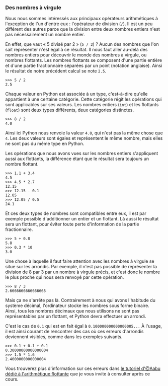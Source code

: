 ### Des nombres à virgule

Nous nous sommes intéressés aux principaux opérateurs arithmétiques à l'exception de l'un d'entre eux : l'opérateur de division (`/`).
Il est un peu différent des autres parce que la division entre deux nombres entiers n'est pas nécessairement un nombre entier.

En effet, que vaut « 5 divisé par 2 » (`5 / 2`) ? Aucun des nombres que l'on sait représenter n'est égal à ce résultat.
Il nous faut aller au-delà des nombres entiers pour découvrir le monde des nombres à virgule, ou nombres flottants.
Les nombres flottants se composent d'une partie entière et d'une partie fractionnaire séparées par un point (notation anglaise).
Ainsi le résultat de notre précédent calcul se note `2.5`.

```pycon
>>> 5 / 2
2.5
```

Chaque valeur en Python est associée à un type, c'est-à-dire qu'elle appartient à une certaine catégorie.
Cette catégorie régit les opérations qui sont applicables sur ses valeurs.
Les nombres entiers (`int`) et les flottants (`float`) sont deux types différents, deux catégories distinctes.

```pycon
>>> 8 / 2
4.0
```

Ainsi ici Python nous renvoie la valeur `4.0`, qui n'est pas la même chose que `4`.
Les deux valeurs sont égales et représentent le même nombre, mais elles ne sont pas du même type en Python.

Les opérations que nous avons vues sur les nombres entiers s'appliquent aussi aux flottants, la différence étant que le résultat sera toujours un nombre flottant.

```pycon
>>> 1.1 + 3.4
4.5
>>> 4.5 * 2.7
12.15
>>> 12.15 - 0.1
12.05
>>> 12.05 / 0.5
24.1
```

Et ces deux types de nombres sont compatibles entre eux, il est par exemple possible d'additionner un entier et un flottant.
Là aussi le résultat sera un flottant, pour éviter toute perte d'information de la partie fractionnaire.

```pycon
>>> 5 + 0.8
5.8
>>> 0.3 * 10
3.0
```

Une chose à laquelle il faut faire attention avec les nombres à virgule se situe sur les arrondis.
Par exemple, il n'est pas possible de représenter la division de 8 par 3 par un nombre à virgule précis, et c'est donc le nombre le plus proche qui nous sera renvoyé par cette opération.

```pycon
>>> 8 / 3
2.6666666666666665
```

Mais ça ne s'arrête pas là. Contrairement à nous qui avons l'habitude du système décimal, l'ordinateur stocke les nombres sous forme binaire.  
Ainsi, tous les nombres décimaux que nous utilisons ne sont pas représentables par un flottant, et Python devra effectuer un arrondi.

C'est le cas de `0.1` qui est en fait égal à `0.100000000000000005...`
À l'usage, il est ainsi courant de rencontrer des cas où ces erreurs d'arrondis deviennent visibles, comme dans les exemples suivants.

```pycon
>>> 0.1 + 0.1 + 0.1
0.30000000000000004
>>> 1.5 * 1.6
2.4000000000000004
```

Vous trouverez plus d'information sur ces erreurs dans [le tutoriel d'@Aabu dédié à l'arithmétique flottante](https://zestedesavoir.com/tutoriels/570/introduction-a-larithmetique-flottante/) que je vous invite à consulter après ce cours.
